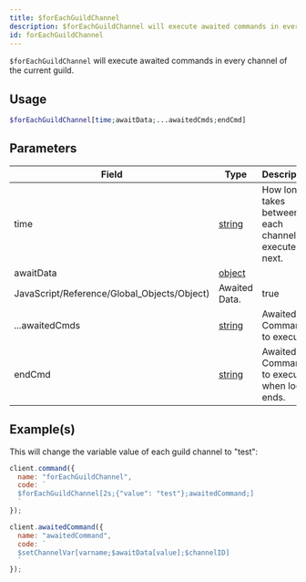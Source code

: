 ```yaml
---
title: $forEachGuildChannel
description: $forEachGuildChannel will execute awaited commands in every channel of the current guild.
id: forEachGuildChannel
---
```


`$forEachGuildChannel` will execute awaited commands in every channel of the current guild.

## Usage

```php
$forEachGuildChannel[time;awaitData;...awaitedCmds;endCmd]
```

## Parameters

| Field                                       | Type                                                                                              | Description                                                 | Required |
| ------------------------------------------- | ------------------------------------------------------------------------------------------------- | ----------------------------------------------------------- | :------: |
| time                                        | [string](https://developer.mozilla.org/en-US/docs/Web/JavaScript/Reference/Global_Objects/String) | How long it takes between each channel to execute the next. |   true   |
| awaitData                                   | [object](https://developer.mozilla.org/en-US/docs/Web/JavaScript/Reference/Global_Objects/Object) |
| JavaScript/Reference/Global_Objects/Object) | Awaited Data.                                                                                     | true                                                        |
| ...awaitedCmds                              | [string](https://developer.mozilla.org/en-US/docs/Web/JavaScript/Reference/Global_Objects/String) | Awaited Commands to execute.                                |   true   |
| endCmd                                      | [string](https://developer.mozilla.org/en-US/docs/Web/JavaScript/Reference/Global_Objects/String) | Awaited Command to execute when loop ends.                  |   true   |

## Example(s)

This will change the variable value of each guild channel to "test":

```javascript
client.command({
  name: "forEachGuildChannel",
  code: `
  $forEachGuildChannel[2s;{"value": "test"};awaitedCommand;]
  `
});

client.awaitedCommand({
  name: "awaitedCommand",
  code: `
  $setChannelVar[varname;$awaitData[value];$channelID]
  `
});
```
